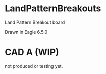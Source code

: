 LandPatternBreakouts
====================

Land Pattern Breakout board 

Drawn in Eagle 6.5.0

CAD A (WIP)
================
not produced or testing yet.
